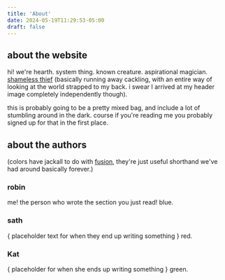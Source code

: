 ```yaml
---
title: 'About'
date: 2024-05-19T11:29:53-05:00
draft: false
---
```


## about the website
hi! we're hearth. system thing. known creature. aspirational magician. [shameless thief](https://voidgoddess.com)
(basically running away cackling, with an entire way of looking at the world strapped to my back. i swear I arrived at my header image completely independently though).

this is probably going to be a pretty mixed bag, and include a lot of stumbling around in the dark. course if you're reading me you probably signed up for that in the first place.

## about the authors
(colors have jackall to do with [fusion](https://voidgodess.com/void#fusion), they're just useful shorthand we've had around basically forever.)

### robin
me! the person who wrote the section you just read! 
blue.

### sath
{ placeholder text for when they end up writing something }
red.

### Kat
{ placeholder for when she ends up writing something }
green.

